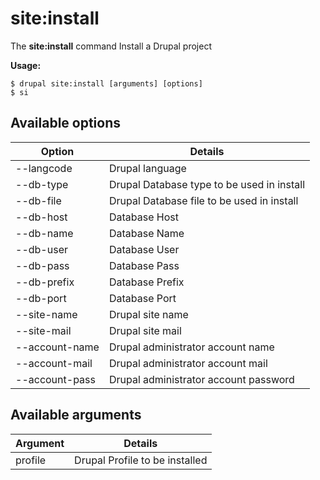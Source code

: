 # site:install
The **site:install** command Install a Drupal project

**Usage:**
```
$ drupal site:install [arguments] [options] 
$ si  
```

## Available options
Option | Details
-------|-------------
--langcode | Drupal language
--db-type | Drupal Database type to be used in install
--db-file | Drupal Database file to be used in install
--db-host | Database Host
--db-name | Database Name
--db-user | Database User
--db-pass | Database Pass
--db-prefix | Database Prefix
--db-port | Database Port
--site-name | Drupal site name
--site-mail | Drupal site mail
--account-name | Drupal administrator account name
--account-mail | Drupal administrator account mail
--account-pass | Drupal administrator account password

## Available arguments
Argument | Details
---------|-------------
profile | Drupal Profile to be installed
